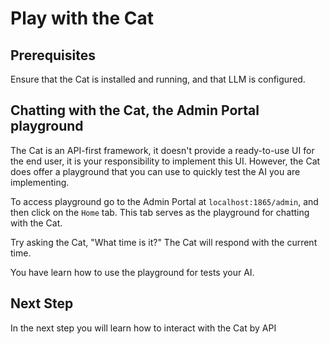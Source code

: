 # Play with the Cat

## Prerequisites

Ensure that the Cat is installed and running, and that LLM is configured.

## Chatting with the Cat, the Admin Portal playground

The Cat is an API-first framework, it doesn't provide a ready-to-use UI for the end user, it is your responsibility to implement this UI. However, the Cat does offer a playground that you can use to quickly test the AI you are implementing.

To access playground go to the Admin Portal at `localhost:1865/admin`, and then click on the `Home` tab. This tab serves as the playground for chatting with the Cat. 

Try asking the Cat, "What time is it?" The Cat will respond with the current time.

You have learn how to use the playground for tests your AI.

## Next Step
In the next step you will learn how to interact with the Cat by API